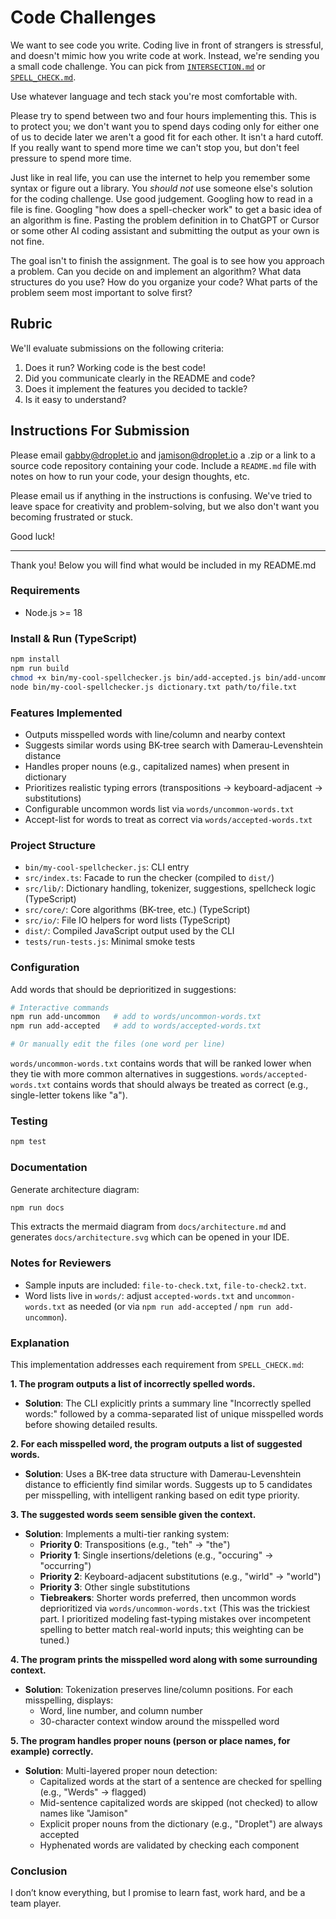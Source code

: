# Code Challenges

We want to see code you write. Coding live in front of strangers is stressful, and doesn't mimic how you write code at work. Instead, we're sending you a small code challenge. You can pick from [`INTERSECTION.md`](./INTERSECTION.md) or [`SPELL_CHECK.md`](./SPELL_CHECK.md).

Use whatever language and tech stack you're most comfortable with.

Please try to spend between two and four hours implementing this. This is to protect you; we don't want you to spend days coding only for either one of us to decide later we aren't a good fit for each other. It isn't a hard cutoff. If you really want to spend more time we can't stop you, but don't feel pressure to spend more time.

Just like in real life, you can use the internet to help you remember some syntax or figure out a library. You _should not_ use someone else's solution for the coding challenge. Use good judgement. Googling how to read in a file is fine. Googling "how does a spell-checker work" to get a basic idea of an algorithm is fine. Pasting the problem definition in to ChatGPT or Cursor or some other AI coding assistant and submitting the output as your own is not fine.

The goal isn't to finish the assignment. The goal is to see how you approach a problem. Can you decide on and implement an algorithm? What data structures do you use? How do you organize your code? What parts of the problem seem most important to solve first?

## Rubric

We'll evaluate submissions on the following criteria:

1. Does it run? Working code is the best code!
1. Did you communicate clearly in the README and code?
1. Does it implement the features you decided to tackle?
1. Is it easy to understand?

## Instructions For Submission

Please email [gabby@droplet.io](mailto:gabby@droplet.io) and [jamison@droplet.io](mailto:jamison@droplet.io) a .zip or a link to a source code repository containing your code. Include a `README.md` file with notes on how to run your code, your design thoughts, etc.

Please email us if anything in the instructions is confusing. We've tried to leave space for creativity and problem-solving, but we also don't want you becoming frustrated or stuck.

Good luck!

---

Thank you! Below you will find what would be included in my README.md

### Requirements

- Node.js >= 18

### Install & Run (TypeScript)

```sh
npm install
npm run build
chmod +x bin/my-cool-spellchecker.js bin/add-accepted.js bin/add-uncommon.js
node bin/my-cool-spellchecker.js dictionary.txt path/to/file.txt

```

### Features Implemented

- Outputs misspelled words with line/column and nearby context
- Suggests similar words using BK-tree search with Damerau-Levenshtein distance
- Handles proper nouns (e.g., capitalized names) when present in dictionary
- Prioritizes realistic typing errors (transpositions -> keyboard-adjacent -> substitutions)
- Configurable uncommon words list via `words/uncommon-words.txt`
- Accept-list for words to treat as correct via `words/accepted-words.txt`

### Project Structure

- `bin/my-cool-spellchecker.js`: CLI entry
- `src/index.ts`: Facade to run the checker (compiled to `dist/`)
- `src/lib/`: Dictionary handling, tokenizer, suggestions, spellcheck logic (TypeScript)
- `src/core/`: Core algorithms (BK-tree, etc.) (TypeScript)
- `src/io/`: File IO helpers for word lists (TypeScript)
- `dist/`: Compiled JavaScript output used by the CLI
- `tests/run-tests.js`: Minimal smoke tests

### Configuration

Add words that should be deprioritized in suggestions:

```sh
# Interactive commands
npm run add-uncommon   # add to words/uncommon-words.txt
npm run add-accepted   # add to words/accepted-words.txt

# Or manually edit the files (one word per line)
```

`words/uncommon-words.txt` contains words that will be ranked lower when they tie with more common alternatives in suggestions.
`words/accepted-words.txt` contains words that should always be treated as correct (e.g., single-letter tokens like "a").

### Testing

```sh
npm test
```

### Documentation

Generate architecture diagram:

```sh
npm run docs
```

This extracts the mermaid diagram from `docs/architecture.md` and generates `docs/architecture.svg` which can be opened in your IDE.

### Notes for Reviewers

- Sample inputs are included: `file-to-check.txt`, `file-to-check2.txt`.
- Word lists live in `words/`: adjust `accepted-words.txt` and `uncommon-words.txt` as needed (or via `npm run add-accepted` / `npm run add-uncommon`).

### Explanation

This implementation addresses each requirement from `SPELL_CHECK.md`:

**1. The program outputs a list of incorrectly spelled words.**

- **Solution**: The CLI explicitly prints a summary line "Incorrectly spelled words:" followed by a comma-separated list of unique misspelled words before showing detailed results.

**2. For each misspelled word, the program outputs a list of suggested words.**

- **Solution**: Uses a BK-tree data structure with Damerau-Levenshtein distance to efficiently find similar words. Suggests up to 5 candidates per misspelling, with intelligent ranking based on edit type priority.

**3. The suggested words seem sensible given the context.**

- **Solution**: Implements a multi-tier ranking system:
  - **Priority 0**: Transpositions (e.g., "teh" → "the")
  - **Priority 1**: Single insertions/deletions (e.g., "occuring" → "occurring")
  - **Priority 2**: Keyboard-adjacent substitutions (e.g., "wirld" → "world")
  - **Priority 3**: Other single substitutions
  - **Tiebreakers**: Shorter words preferred, then uncommon words deprioritized via `words/uncommon-words.txt`
  (This was the trickiest part. I prioritized modeling fast-typing mistakes over incompetent spelling to better match real-world inputs; this weighting can be tuned.)

**4. The program prints the misspelled word along with some surrounding context.**

- **Solution**: Tokenization preserves line/column positions. For each misspelling, displays:
  - Word, line number, and column number
  - 30-character context window around the misspelled word

**5. The program handles proper nouns (person or place names, for example) correctly.**

- **Solution**: Multi-layered proper noun detection:
  - Capitalized words at the start of a sentence are checked for spelling (e.g., "Werds" → flagged)
  - Mid-sentence capitalized words are skipped (not checked) to allow names like "Jamison"
  - Explicit proper nouns from the dictionary (e.g., "Droplet") are always accepted
  - Hyphenated words are validated by checking each component

### Conclusion

I don’t know everything, but I promise to learn fast, work hard, and be a team player.
